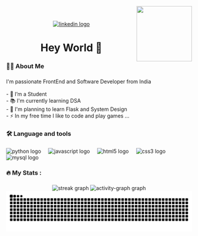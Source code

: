 <!--
**Shaik-Zuher/Shaik-Zuher** is a ✨ _special_ ✨ repository because its `README.md` (this file) appears on your GitHub profile.

Here are some ideas to get you started:

- 🔭 I’m currently working on ...
- 🌱 I’m currently learning ...
- 👯 I’m looking to collaborate on ...
- 🤔 I’m looking for help with ...
- 💬 Ask me about ...
- 📫 How to reach me: ...
- 😄 Pronouns: ...
- ⚡ Fun fact: ...
-->
<img align="right" height="150" width="150" src="https://user-images.githubusercontent.com/74038190/212741999-016fddbd-617a-4448-8042-0ecf907aea25.gif"  />

###
<br>
<div align="center">
  <a href="https://in.linkedin.com/in/shaik-zuheruddin-13415b250" target="_blank">
      <img src="https://img.shields.io/static/v1?message=LinkedIn&logo=linkedin&label=&color=0077B5&logoColor=white&labelColor=&style=for-the-badge" height="25" alt="linkedin logo"  />
  </a>
</div>

###
<h1 align="center">Hey World 👋</h1>

###

<h3 align="left">👩‍💻  About Me</h3>

###

<p align="left">I'm passionate FrontEnd and Software Developer from India<br><br>- 🔭 I’m a Student<br>- 📚 I'm currently learning DSA<br>- 🌱 I'm planning to learn Flask and System Design<br>- ⚡ In my free time I like to code and play games ...</p>

###

<h3 align="left">🛠 Language and tools</h3>

###

<div align="left">
  <img src="https://cdn.jsdelivr.net/gh/devicons/devicon/icons/python/python-original.svg" height="40" alt="python logo"  />
  <img width="12" />
  <img src="https://skillicons.dev/icons?i=js" height="40" alt="javascript logo"  />
  <img width="12" />
  <img src="https://img.shields.io/badge/HTML5-E34F26?logo=html5&logoColor=white&style=for-the-badge" height="40" alt="html5 logo"  />
  <img width="12" />
  <img src="https://cdn.jsdelivr.net/gh/devicons/devicon/icons/css3/css3-original.svg" height="40" alt="css3 logo"  />
  <img width="12" />
  <img src="https://cdn.simpleicons.org/mysql/4479A1" height="40" alt="mysql logo"  />
</div>

###

<h3 align="left">🔥   My Stats :</h3>

###

<div align="center">
  <img src="https://streak-stats.demolab.com?user=Shaik-Zuher&locale=en&mode=daily&theme=dark&hide_border=false&border_radius=5&order=3" height="220" alt="streak graph"  />

<img src="https://github-readme-activity-graph.vercel.app/graph?username=Shaik-Zuher&area=false&hide_title=false&hide_border=false&theme=github-dark" height="150" alt="activity-graph graph"  />
</div>
<div>
<picture>
  <source media="(prefers-color-scheme: dark)" srcset="https://raw.githubusercontent.com/Shaik-Zuher/Shaik-Zuher/output/github-contribution-grid-snake-dark.svg">
  <source media="(prefers-color-scheme: light)" srcset="https://raw.githubusercontent.com/Shaik-Zuher/Shaik-Zuher/output/github-contribution-grid-snake.svg">
  <img alt="github contribution grid snake animation" src="https://raw.githubusercontent.com/Shaik-Zuher/Shaik-Zuher/output/github-contribution-grid-snake.svg">
</picture>  
</div>


